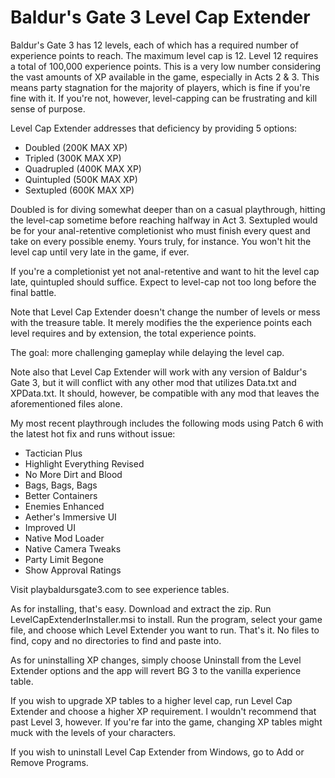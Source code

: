 # Baldur's Gate 3 Level Cap Extender
Baldur's Gate 3 has 12 levels, each of which has a required number of experience points to reach. The maximum level cap is 12. Level 12 requires a total of 100,000 experience points. This is a very low number considering the vast amounts of XP available in the game, especially in Acts 2 & 3. This means party stagnation for the majority of players, which is fine if you're fine with it. If you're not, however, level-capping can be frustrating and kill sense of purpose.

Level Cap Extender addresses that deficiency by providing 5 options:

- Doubled (200K MAX XP)
- Tripled (300K MAX XP)
- Quadrupled (400K MAX XP)
- Quintupled (500K MAX XP)
- Sextupled (600K MAX XP)

Doubled is for diving somewhat deeper than on a casual playthrough, hitting the level-cap sometime before reaching halfway in Act 3. Sextupled would be for your anal-retentive completionist who must finish every quest and take on every possible enemy. Yours truly, for instance. You won't hit the level cap until very late in the game, if ever.

If you're a completionist yet not anal-retentive and want to hit the level cap late, quintupled should suffice. Expect to level-cap not too long before the final battle.

Note that Level Cap Extender doesn't change the number of levels or mess with the treasure table. It merely modifies the the experience points each level requires and by extension, the total experience points.

The goal: more challenging gameplay while delaying the level cap.

Note also that Level Cap Extender will work with any version of Baldur's Gate 3, but it will conflict with any other mod that utilizes Data.txt and XPData.txt. It should, however, be compatible with any mod that leaves the aforementioned files alone.

My most recent playthrough includes the following mods using Patch 6 with the latest hot fix and runs without issue:

- Tactician Plus
- Highlight Everything Revised
- No More Dirt and Blood
- Bags, Bags, Bags
- Better Containers
- Enemies Enhanced
- Aether's Immersive UI
- Improved UI
- Native Mod Loader
- Native Camera Tweaks
- Party Limit Begone
- Show Approval Ratings

Visit playbaldursgate3.com to see experience tables.

As for installing, that's easy. Download and extract the zip. Run LevelCapExtenderInstaller.msi to install. Run the program, select your game file, and choose which Level Extender you want to run. That's it. No files to find, copy and no directories to find and paste into.

As for uninstalling XP changes, simply choose Uninstall from the Level Extender options and the app will revert BG 3 to the vanilla experience table.

If you wish to upgrade XP tables to a higher level cap, run Level Cap Extender and choose a higher XP requirement. I wouldn't recommend that past Level 3, however. If you're far into the game, changing XP tables might muck with the levels of your characters.

If you wish to uninstall Level Cap Extender from Windows, go to Add or Remove Programs.
